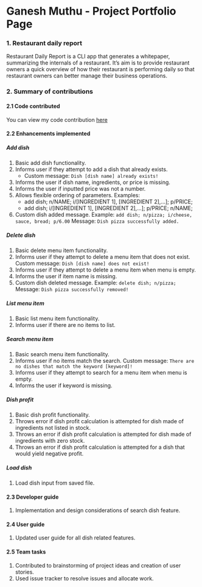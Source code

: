 # Ganesh Muthu - Project Portfolio Page

### 1. Restaurant daily report
Restaurant Daily Report is a CLI app that generates a whitepaper, summarizing the internals of a restaurant. It’s aim is to provide restaurant owners a quick overview of how their restaurant is performing daily so that restaurant owners can better manage their business operations.

### 2. Summary of contributions

#### 2.1 Code contributed
You can view my code contribution [here](https://nus-cs2113-ay1920s2.github.io/tp-dashboard/#breakdown=true&search=gmuthu17)

#### 2.2 Enhancements implemented

##### Add dish
1. Basic add dish functionality.
2. Informs user if they attempt to add a dish that already exists.
    + Custom message: `Dish [dish name] already exists!`
3. Informs the user if dish name, ingredients, or price is missing.
4. Informs the user if inputted price was not a number.
5. Allows flexible ordering of parameters. Examples: 
    + add dish; n/NAME; i/[INGREDIENT 1], [INGREDIENT 2],...]; p/PRICE;
    + add dish; i/[INGREDIENT 1], [INGREDIENT 2],...]; p/PRICE; n/NAME;
6. Custom dish added message. Example: `add dish; n/pizza; i/cheese, sauce, bread; p/6.00` Message: `Dish pizza successfully added.`

##### Delete dish
1. Basic delete menu item functionality.
2. Informs user if they attempt to delete a menu item that does not exist. Custom message: `Dish [dish name] does not exist!`
3. Informs user if they attempt to delete a menu item when menu is empty.
4. Informs the user if item name is missing.
5. Custom dish deleted message. Example: `delete dish; n/pizza;` Message: `Dish pizza successfully removed!`

##### List menu item
1. Basic list menu item functionality.
2. Informs user if there are no items to list.

##### Search menu item
1. Basic search menu item functionality.
2. Informs user if no items match the search. Custom message: `There are no dishes that match the keyword [keyword]!`
3. Informs user if they attempt to search for a menu item when menu is empty.
4. Informs the user if keyword is missing.

##### Dish profit
1. Basic dish profit functionality.
2. Throws error if dish profit calculation is attempted for dish made of ingredients not listed in stock.
3. Throws an error if dish profit calculation is attempted for dish made of ingredients with zero stock.
4. Throws an error if dish profit calculation is attempted for a dish that would yield negative profit.
    
##### Load dish
1. Load dish input from saved file.

#### 2.3 Developer guide
1. Implementation and design considerations of search dish feature.

#### 2.4 User guide
1. Updated user guide for all dish related features.

#### 2.5 Team tasks
1. Contributed to brainstorming of project ideas and creation of user stories.
2. Used issue tracker to resolve issues and allocate work.
